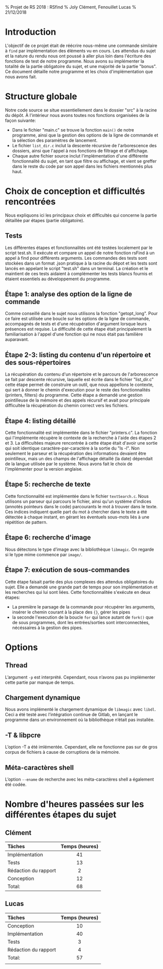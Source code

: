 % Projet de RS 2018 : RSfind
% Joly Clément, Fenouillet Lucas
% 21/12/2018


# Introduction

L'objectif de ce projet était de réécrire nous-même une commande similaire à `find` par implémentation des éléments vu en cours. Les attendus du sujet et la nature du rendu nous ont poussé à aller plus loin dans l'écriture des fonctions de test de notre programme. Nous avons su implémenter la totalité de la partie obligatoire du sujet, et une majorité de la partie "bonus". Ce document détaille notre programme et les choix d'implémentation que nous avons fait.


# Structure globale
Notre code source se situe essentiellement dans le dossier "src" à la racine du dépôt. À l'intérieur nous avons toutes nos fonctions organisées de la façon suivante:

- Dans le fichier "main.c" se trouve la fonction `main()` de notre programme, ainsi que la gestion des options de la ligne de commande et la sélection des paramètres de lancement.
- Le fichier `list_dir.c` inclut la descente récursive de l'arborescence des dossiers, ainsi que l'appel à nos fonctions de filtrage et d'affichage.
- Chaque autre fichier source inclut l'implémentation d'une différente fonctionnalité du sujet, en tant que filtre ou affichage, et vient se greffer dans le reste du code par son appel dans les fichiers mentionnés plus haut.
	

# Choix de conception et difficultés rencontrées
Nous expliquons ici les principaux choix et difficultés qui concerne la partie détaillée par étapes (partie obligatoire).

## Tests

Les différentes étapes et fonctionnalités ont été testées localement par le script test.sh. Il exécute et compare un appel de notre fonction rsFind à un appel à find pour différents arguments. Les commandes des tests sont stockées dans un format .json pratique à la racine du dépot et les tests sont lancés en appelant le script "test.sh" dans un terminal. La création et le maintient de ces tests aidaient à complémenter les tests blancs fournis et étaient essentiels au développement du programme. 

## Étape 1: analyse des option de la ligne de commande

Comme conseillé dans le sujet nous utilisons la fonction "getopt_long". Pour ce faire est utilisée une boucle sur les options de la ligne de commande, accompagnés de tests et d'une récupération d'argument lorsque leurs présences est requise. La difficulté de cette étape était principalement la familiarisation à l'appel d'une fonction qui ne nous était pas familière auparavant. 

## Étape 2-3: listing du contenu d'un répertoire et des sous-répertoires
La récupération du contenu d'un répertoire et le parcours de l'arborescence se fait par descente récursive, laquelle est écrite dans le fichier "list_dir.c" cette étape permet de construire un outil, que nous appellons le contexte, qui sert à donner le chemin d'execution pour le reste des fonctionnalités (printers, filters) du programme. Cette étape a demandé une gestion pointilleuse de la mémoire et des appels récursif et avait pour principale difficultée la récupération du chemin correct vers les fichiers.

## Étape 4: listing détaillé
Cette fonctionnalité est implémentée dans le fichier "printers.c". La fonction qui l'implémente récupère le contexte de la recherche à l'aide des étapes 2 et 3. La difficultées majeure rencontrée à cette étape était d'avoir une sortie qui soit identique caractère-par-caractère à la sortie du "ls -l". Non seulement le parseur et la récupération des informations devaient être pointilleux, mais un des champs de l'affichage détaillé (la date) dépendait de la langue utilisée par le système. Nous avons fait le choix de l'implémenter pour la version anglaise.

## Étape 5: recherche de texte
Cette fonctionnalité est implémentée dans le fichier `textSearch.c`. Nous utilisons un parseur qui parcours le fichier, ainsi qu'un système d'indices (annotés pointeurs dans le code) parcourants le mot à trouver dans le texte. Ces indices indiquent quelle part du mot à chercher dans le texte a été détectée à chaque instant, en gérant les éventuels sous-mots liés à une répétition de pattern.

## Étape 6: recherche d'image

Nous détectons le type d’image avec la bibliothèque `libmagic`. On regarde si le type mime commence par `image/`.

## Étape 7: exécution de sous-commandes
Cette étape faisait partie des plus complexes des attendus obligatoires du sujet. Elle a demandé une grande part de temps pour son implémentation et les recherches qui lui sont liées. Cette fonctionnalitée s'exécute en deux étapes: 
- La première le parsage de la commande pour récupérer les arguments, insérer le chemin courant à la place des `{}`, gérer les pipes
- la seconde l'execution de la boucle `for` qui lance autant de `fork()` que de sous programmes, dont les entrées/sorties sont interconnectées, nécéssaires à la gestion des pipes.
	 
	

# Options

## Thread

L’argument `-p` est interprété. Cependant, nous n’avons pas pu implémenter cette
partie par manque de temps.

## Chargement dynamique

Nous avons implémenté le chargement dynamique de `libmagic` avec `libdl`. Ceci a été testé avec l’intégration continue de Gitlab, en lançant le programme dans un environnement où la bibliothèque n’était pas installée.

## -T & libpcre

L’option -T a été imlémentée. Cependant, elle ne fonctionne pas sur de gros corpus de fichiers à cause de corruptions de la mémoire.

## Méta-caractères shell

L’option `--ename` de recherche avec les méta-caractères shell a également été codée.

# Nombre d'heures passées sur les différentes étapes du sujet

## Clément

| Tâches               |  Temps (heures) |
| :-------------       | :-------------: |
| Implémentation       |              41 |
| Tests                |              13 |
| Rédaction du rapport |               2 |
| Conception           |              12 |
| Total:               |              68 |

## Lucas

| Tâches                                    |  Temps (heures) |
| :-------------                            | :-------------: |
| Conception						        |              10 |
| Implémentation				            |              40 |
| Tests									 |               3 |
| Rédaction du rapport	                  |               4 |
| Total:                                    |              57 |
|                                           |                 |














